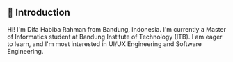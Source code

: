 

## 💬 Introduction
Hi! I'm Difa Habiba Rahman from Bandung, Indonesia. I'm currently a Master of Informatics student at Bandung Institute of Technology (ITB). I am eager to learn, and I'm most interested in UI/UX Engineering and Software Engineering.

<!--## Tools and Languages-->

<!--
## 📫 Contact
Reach me via LinkedIn or Email!
-->

<!--Here are some ideas to get you started:

- 🔭 I’m currently working on ...
- 🌱 I’m currently learning ...
- 👯 I’m looking to collaborate on ...
- 🤔 I’m looking for help with ...
- 💬 Ask me about ...
- 📫 How to reach me: ...
- 😄 Pronouns: ...
- ⚡ Fun fact: ...

-->
